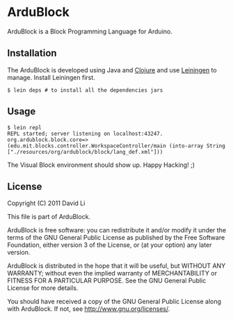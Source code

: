ArduBlock
======

ArduBlock is a Block Programming Language for Arduino.

Installation
----

The ArduBlock is developed using Java and [Clojure](http://clojure.org/) and use [Leiningen](https://github.com/technomancy/leiningen) to manage. Install Leiningen first. 

	$ lein deps # to install all the dependencies jars

Usage
----

	$ lein repl
	REPL started; server listening on localhost:43247.
	org.ardublock.block.core=> (edu.mit.blocks.controller.WorkspaceController/main (into-array String ["./resources/org/ardublock/block/lang_def.xml"]))

The Visual Block environment should show up. Happy Hacking! ;) 

License
----

Copyright (C) 2011 David Li

This file is part of ArduBlock.

ArduBlock is free software: you can redistribute it and/or modify
it under the terms of the GNU General Public License as published by
the Free Software Foundation, either version 3 of the License, or
(at your option) any later version.

ArduBlock is distributed in the hope that it will be useful,
but WITHOUT ANY WARRANTY; without even the implied warranty of
MERCHANTABILITY or FITNESS FOR A PARTICULAR PURPOSE.  See the
GNU General Public License for more details.

You should have received a copy of the GNU General Public License
along with ArduBlock.  If not, see <http://www.gnu.org/licenses/>.

